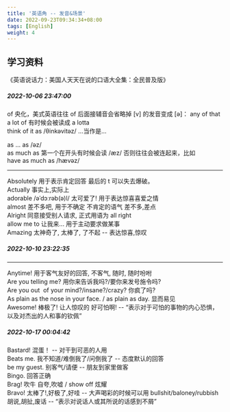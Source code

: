 ```yaml
---
title: '英语角 -- 发音&场景'
date: 2022-09-23T09:34:34+08:00
tags: [English]
weight: 4
---
```


## 学习资料

《英语说话力：美国人天天在说的口语大全集：全民普及版》

##### 2022-10-06 23:47:00

of 央化，美式英语往往 of 后面接辅音会省略掉 [v] 的发音变成 [ə]： any of that  
a lot of 有时候会被读成 a lotta  
think of it as /θinkəvitəz/ ...当作是...

as ... as /əz/  
as much as 第一个在开头有时候会读 /æz/ 否则往往会被连起来，比如  
have as much as /hævəz/

---

Absolutely 用于表示肯定回答 最后的 t 可以失去爆破。  
Actually 事实上,实际上  
adorable /əˈdɔːrəb(ə)l/ 太可爱了! 用于表达惊喜喜爱之情  
almost 差不多吧, 用于不确定 不肯定的语气 差不多,差点  
Alright 同意接受别人请求, 正式用语为 all right  
allow me to 让我来... 用于主动要求做某事  
Amazing 太神奇了, 太棒了, 了不起 -- 表达惊喜,惊叹

##### 2022-10-10 23:22:35

---

Anytime! 用于客气友好的回答, 不客气, 随时, 随时吩咐  
Are you telling me? 用你来告诉我吗?/要你来发号施令吗?  
Are you out  of your mind?/insane?/crazy? 你疯了吗?  
As plain as the nose in your face. / as plain as day. 显而易见  
Awesome! 棒极了! 让人惊叹的 好可怕啊! -- “表示对于可怕的事物的内心恐惧，以及对杰出的人和事的钦佩”

##### 2022-10-17 00:04:42

Bastard! 混蛋！ -- 对干到可恶的人用  
Beats me. 我不知道/难倒我了/问倒我了 -- 态度默认的回答  
be my guest. 别客气/请便 -- 朋友到家里做客  
Bingo. 回答正确  
Brag! 吹牛 自夸,吹嘘 / show off 炫耀  
Bravo! 太棒了!,好极了,好哇 -- 大声喝彩的时候可以用
bullshit/baloney/rubbish 胡说,胡扯,废话 -- “表示对说话人或其所说的话感到不屑”
